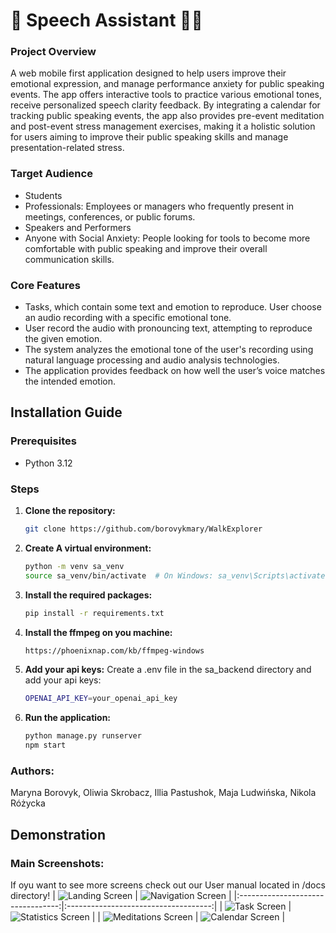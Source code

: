 # 🧘 Speech Assistant 🧘‍♀️
### Project Overview
A web mobile first application designed to help users improve their
emotional expression, and manage performance anxiety for public speaking events. The
app offers interactive tools to practice various emotional tones, receive personalized
speech clarity feedback. By integrating a
calendar for tracking public speaking events, the app also provides pre-event meditation
and post-event stress management exercises, making it a holistic solution for users aiming
to improve their public speaking skills and manage presentation-related stress.
### Target Audience
* Students
* Professionals: Employees or managers who frequently present in meetings,
conferences, or public forums.
* Speakers and Performers
* Anyone with Social Anxiety: People looking for tools to become more comfortable
with public speaking and improve their overall communication skills.
### Core Features
* Tasks, which contain some text and emotion to reproduce.
User choose an audio recording with a specific emotional tone.
* User record the audio with pronouncing text, attempting to reproduce the given emotion.
* The system analyzes the emotional tone of the user's recording using natural language
processing and audio analysis technologies.
* The application provides feedback on how well the user’s voice matches the intended
emotion.

## Installation Guide

### Prerequisites

- Python 3.12

### Steps

1. **Clone the repository:**
   ```sh
   git clone https://github.com/borovykmary/WalkExplorer
   ```

2. **Create A virtual environment:**
    ```sh
    python -m venv sa_venv
    source sa_venv/bin/activate  # On Windows: sa_venv\Scripts\activate
    ```

3. **Install the required packages:**
    ```sh
    pip install -r requirements.txt
    ```

4. **Install the ffmpeg on you machine:**
    ```sh
    https://phoenixnap.com/kb/ffmpeg-windows
    ```

4. **Add your api keys:**
    Create a .env file in the sa_backend directory and add your api keys:
    ```sh
    OPENAI_API_KEY=your_openai_api_key
    ```

5. **Run the application:**
    ```sh
    python manage.py runserver
    npm start
    ```
### Authors:
Maryna Borovyk, Oliwia Skrobacz, Illia Pastushok, Maja Ludwińska, Nikola Różycka
## Demonstration
### Main Screenshots:
If oyu want to see more screens check out our User manual located in /docs directory!
| ![Landing Screen](landing.png) | ![Navigation Screen](navigation.png) |
|:---------------------------------:|:------------------------------------:|
| ![Task Screen](tasks.png) | ![Statistics Screen](statistics.png) |
| ![Meditations Screen](meditations.png) | ![Calendar Screen](calendar.png) |

